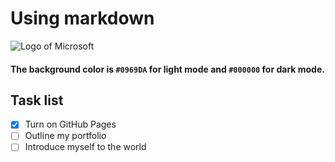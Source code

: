 # Using markdown
![Logo of Microsoft](https://inoya.de/wp-content/uploads/2022/09/Microsoft-Logo-Download-Free-PNG.png)

#### The background color is `#0969DA` for light mode and `#000000` for dark mode.

## Task list
- [x] Turn on GitHub Pages
- [ ] Outline my portfolio
- [ ] Introduce myself to the world
